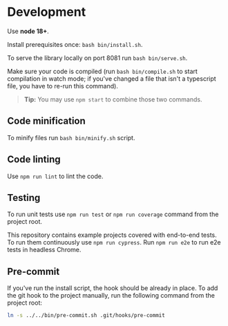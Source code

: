 # Development

Use **node 18+**.

Install prerequisites once: `bash bin/install.sh`.

To serve the library locally on port 8081 run `bash bin/serve.sh`.

Make sure your code is compiled (run `bash bin/compile.sh` to start compilation in watch mode; if you've changed a file that isn't a typescript file, you have to re-run this command).

> **Tip:** You may use `npm start` to combine those two commands.

## Code minification

To minify files run `bash bin/minify.sh` script.

## Code linting

Use `npm run lint` to lint the code.

## Testing

To run unit tests use `npm run test` or `npm run coverage` command from the project root.

This repository contains example projects covered with end-to-end tests.
To run them continuously use `npm run cypress`.
Run `npm run e2e` to run e2e tests in headless Chrome.

## Pre-commit

If you've run the install script, the hook should be already in place.
To add the git hook to the project manually, run the following command from the project root:

```bash
ln -s ../../bin/pre-commit.sh .git/hooks/pre-commit
```
